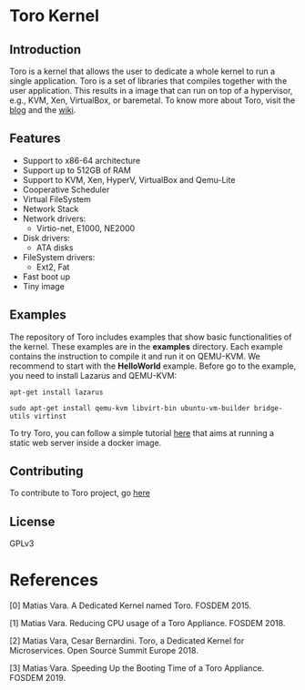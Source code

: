 # Toro Kernel

## Introduction

Toro is a kernel that allows the user to dedicate a whole kernel to run a single application. Toro is a set of libraries that compiles together with the user application. This results in a image that can run on top of a hypervisor, e.g., KVM, Xen, VirtualBox, or baremetal. To know more about Toro, visit the [blog](http://www.torokernel.io) and the [wiki](https://github.com/MatiasVara/torokernel/wiki).

## Features

* Support to x86-64 architecture
* Support up to 512GB of RAM
* Support to KVM, Xen, HyperV, VirtualBox and Qemu-Lite
* Cooperative Scheduler
* Virtual FileSystem
* Network Stack
* Network drivers:
  - Virtio-net, E1000, NE2000
* Disk drivers:
  - ATA disks
* FileSystem drivers:
  - Ext2, Fat
* Fast boot up
* Tiny image

## Examples

The repository of Toro includes examples that show basic functionalities of the kernel. These examples are in the **examples** directory. Each example contains the instruction to compile it and run it on QEMU-KVM. We recommend to start with the **HelloWorld** example. Before go to the example, you need to install Lazarus and QEMU-KVM:

`apt-get install lazarus`

`sudo apt-get install qemu-kvm libvirt-bin ubuntu-vm-builder bridge-utils virtinst`

To try Toro, you can follow a simple tutorial [here](https://github.com/mesarpe/torokernel-docker-qemu-webservices) that aims at running a static web server inside a docker image. 

## Contributing

To contribute to Toro project, go [here](
https://github.com/MatiasVara/torokernel/wiki/How-to-Contribute)

## License

GPLv3

# References

[0] Matias Vara. A Dedicated Kernel named Toro. FOSDEM 2015.

[1] Matias Vara. Reducing CPU usage of a Toro Appliance. FOSDEM 2018.

[2] Matias Vara, Cesar Bernardini. Toro, a Dedicated Kernel for Microservices. Open Source Summit Europe 2018.

[3] Matias Vara. Speeding Up the Booting Time of a Toro Appliance. FOSDEM 2019.

